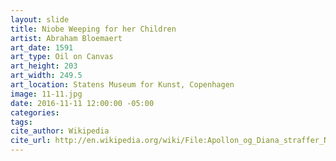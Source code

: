 ```yaml
---
layout: slide
title: Niobe Weeping for her Children
artist: Abraham Bloemaert
art_date: 1591
art_type: Oil on Canvas
art_height: 203
art_width: 249.5
art_location: Statens Museum for Kunst, Copenhagen
image: 11-11.jpg
date: 2016-11-11 12:00:00 -05:00
categories:
tags:
cite_author: Wikipedia
cite_url: http://en.wikipedia.org/wiki/File:Apollon_og_Diana_straffer_Niobe_ved_at_dr%C3%A6be_hendes_b%C3%B8rn.jpg
---
```

